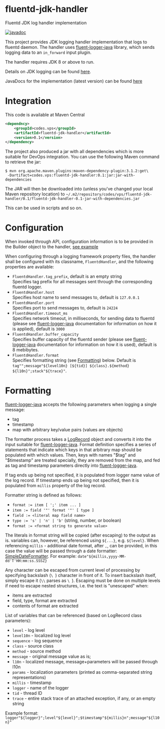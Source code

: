 # fluentd-jdk-handler
Fluentd JDK log handler implementation

[![javadoc](https://javadoc.io/badge2/codes.vps/fluentd-jdk-handler/javadoc.svg)](https://javadoc.io/doc/codes.vps/fluentd-jdk-handler)

This project provides JDK logging handler implementation that logs to fluentd daemon. The handler
uses [fluent-logger-java][1] library, which sends logging data to an `in_forward` input plugin.

The handler requires JDK 8 or above to run.

Details on JDK logging can be found [here][2].

JavaDocs for the implementation (latest version) can be found [here][3]

# Integration

This code is available at Maven Central

```xml
<dependncy>
    <groupId>codes.vps</groupId>
    <artifactId>fluentd-jdk-handler</artifactId>
    <version>0.1</version>
</dependency>
```

The project also produced a jar with all dependencies which is more suitable for DevOps integration.
You can use the following Maven command to retrieve the jar:

```
$ mvn org.apache.maven.plugins:maven-dependency-plugin:3.1.2:get\
 -Dartifact=codes.vps:fluentd-jdk-handler:0.1:jar:jar-with-dependencies
```

The JAR will then be downloaded into (unless you've changed your local Maven repository location) to
`~/.m2/repository/codes/vps/fluentd-jdk-handler/0.1/fluentd-jdk-handler-0.1-jar-with-dependencies.jar`

This can be used in scripts and so on.

# Configuration

When invoked through API, configuration information is to be provided in the Builder object to the
handler, [see example][4]

When configuring through a logging framework property files, the handler shall be configured
with its classname, `FluentdHandler`, and
the following properties are available:

* `FluentdHandler.tag_prefix`, default is an empty string
<br>Specifies tag prefix for all messages sent through the corresponding fluentd logger.
* `FluentdHandler.host`
<br>Specifies host name to send messages to, default is `127.0.0.1`
* `FluentdHandler.port`
<br>Specifies port to send messages to, default is `24224`
* `FluentdHandler.timeout_ms`
<br>Specifies network timeout, in milliseconds, for sending data to fluentd (please see [fluent-logger-java][1] documentation
for information on how it is applied), default is `3000`
* `FluentdHandler.buffer_capacity`
<br>Specifies buffer capacity of the fluentd sender (please see [fluent-logger-java][1] documentation 
for information on how it is used), default is 8 mebibytes.
* `FluentdHandler.format`
<br>Specifies formatting string (see [Formatting](#formatting)) below. Default is
`tag"";message"${level10n} [${tid}] ${class}.${method} ${l10n}";stack"${trace}"`.

# Formatting

[fluent-logger-java][1] accepts the following parameters when logging a single message:
* tag
* timestamp
* map with arbitrary key/value pairs (values are objects)

The formatter process takes a [LogRecord][5] object and converts it into the input suitable for
[fluent-logger-java][1]. Format definition specifies a series of statements that indicate which keys
in that arbitrary map should be populated with which values. Then, keys with names "$tag" and "$timestamp"
are treated specially, they are removed from the map, and fed as tag and timestamp parameters directly
into [fluent-logger-java][1].

If tag ends up being not specified, it is populated from logger name value of the log record. If timestamp ends up 
being not specified, then it is populated from `millis` property of the log record.

Formatter string is defined as follows:
* `format := item [ ';' item ... ]`
* `item := field '"' format '"' [ type ]`
* `field := <literal map field name>`
* `type := 's' | 'n' | 'b'` (string, number, or boolean)
* `format := <format string to generate value>`

The literals in format string will be copied (after escaping) to the output as is.
variables can, however, be referenced using `${...}`, e.g. `${level}`. When referencing
`millis` - additional date format, after `,`, can be provided, in this case the value
will be passed through a date formatter:
[SimpleDateFormatter][6]. For example: `date"${millis,yyyy-MM-dd'T'HH:mm:ss.SSSZ}`

Any character can be escaped from current level of processing
by specifying backslash (`\ `) character in front of it. To insert backslash itself,
simply escape it (`\\` parses as `\ `). Escaping must be done on multiple
levels if need to escape nested structures, i.e. the text is "unescaped" when:
* items are extracted
* field, type, format are extracted
* contents of format are extracted

List of variables that can be referenced (based on LogRecord class parameters):
* `level` - log level
* `level10n` - localized log level
* `sequence` - log sequence
* `class` - source class
* `method` - source method
* `message` - original message value as is;
* `l10n` - localized message, message+parameters will be passed through l10n
* `params` - localization parameters (printed as comma-separated string representations)
* `millis` - timestamp
* `logger` - name of the logger
* `tid` - thread ID
* `trace` - entire stack trace of an attached exception, if any, or an empty string

Example format:
`logger"${logger}";level"${level}";$timestamp"${millis}n";message"${l10n}"`


[1]: https://github.com/fluent/fluent-logger-java
[2]: https://docs.oracle.com/javase/8/docs/api/java/util/logging/Logger.html
[3]: https://javadoc.io/doc/codes.vps/fluentd-jdk-handler
[4]: https://github.com/veselov/fluentd-jdk-handler/blob/master/src/main/java/codes/vps/logging/fluentd/jdk/sample/CreateHandler.java
[5]: https://docs.oracle.com/javase/8/docs/api/java/util/logging/LogRecord.html
[6]: https://docs.oracle.com/javase/8/docs/api/java/text/SimpleDateFormat.html
